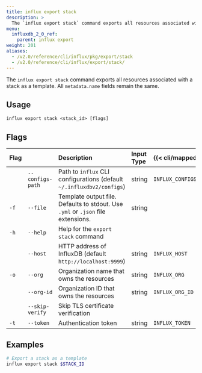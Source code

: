 ```yaml
---
title: influx export stack
description: >
  The `influx export stack` command exports all resources associated with a stack as an InfluxDB template.
menu:
  influxdb_2_0_ref:
    parent: influx export
weight: 201
aliases:
  - /v2.0/reference/cli/influx/pkg/export/stack
  - /v2.0/reference/cli/influx/export/stack/
---
```


The `influx export stack` command exports all resources associated with a stack as a template.
All `metadata.name` fields remain the same.

## Usage
```
influx export stack <stack_id> [flags]
```

## Flags
| Flag |                  | Description                                                                      | Input Type | {{< cli/mapped >}}   |
|:---- |:---              |:-----------                                                                      |:---------- |:------------------   |
|      | `--configs-path` | Path to `influx` CLI configurations (default `~/.influxdbv2/configs`)            | string     |`INFLUX_CONFIGS_PATH` |
| `-f` | `--file`         | Template output file. Defaults to stdout. Use `.yml` or `.json` file extensions. | string     |                      |
| `-h` | `--help`         | Help for the `export stack` command                                              |            |                      |
|      | `--host`         | HTTP address of InfluxDB (default `http://localhost:9999`)                       | string     | `INFLUX_HOST`        |
| `-o` | `--org`          | Organization name that owns the resources                                        | string     | `INFLUX_ORG`         |
|      | `--org-id`       | Organization ID that owns the resources                                          | string     | `INFLUX_ORG_ID`      |
|      | `--skip-verify`  | Skip TLS certificate verification                                                |            |                      |
| `-t` | `--token`        | Authentication token                                                             | string     | `INFLUX_TOKEN`       |

## Examples
```sh
# Export a stack as a template
influx export stack $STACK_ID
```
